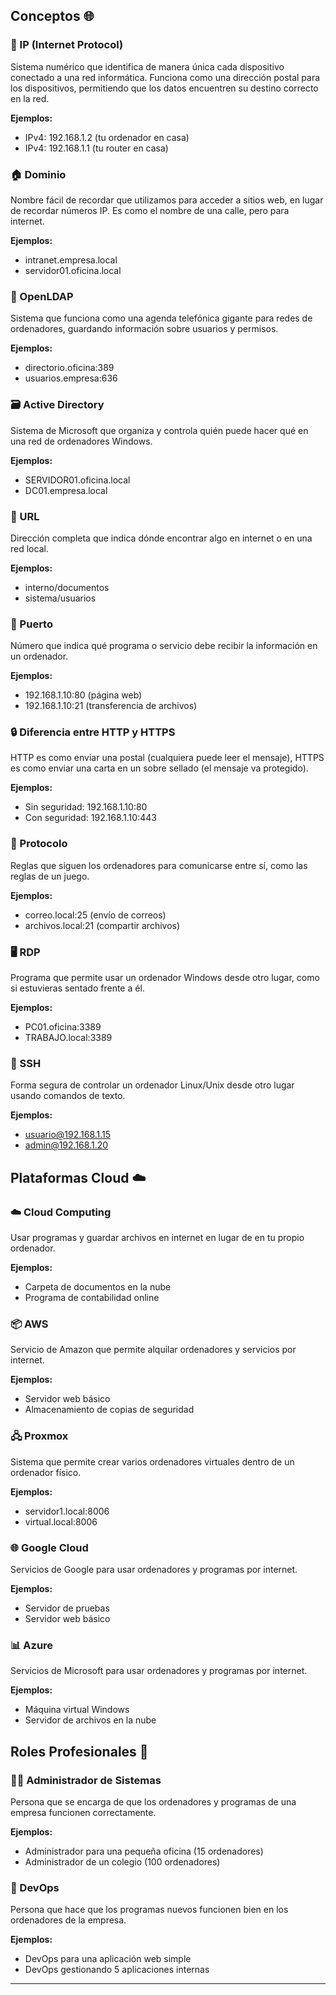 

## Conceptos 🌐

### 🔢 IP (Internet Protocol)
Sistema numérico que identifica de manera única cada dispositivo conectado a una red informática. Funciona como una dirección postal para los dispositivos, permitiendo que los datos encuentren su destino correcto en la red.

**Ejemplos:**
- IPv4: 192.168.1.2 (tu ordenador en casa)
- IPv4: 192.168.1.1 (tu router en casa)

### 🏠 Dominio
Nombre fácil de recordar que utilizamos para acceder a sitios web, en lugar de recordar números IP. Es como el nombre de una calle, pero para internet.

**Ejemplos:**
- intranet.empresa.local
- servidor01.oficina.local

### 📓 OpenLDAP
Sistema que funciona como una agenda telefónica gigante para redes de ordenadores, guardando información sobre usuarios y permisos.

**Ejemplos:**
- directorio.oficina:389
- usuarios.empresa:636

### 🗃️ Active Directory
Sistema de Microsoft que organiza y controla quién puede hacer qué en una red de ordenadores Windows.

**Ejemplos:**
- SERVIDOR01.oficina.local
- DC01.empresa.local

### 🔗 URL
Dirección completa que indica dónde encontrar algo en internet o en una red local.

**Ejemplos:**
- interno/documentos
- sistema/usuarios

### 🚪 Puerto
Número que indica qué programa o servicio debe recibir la información en un ordenador.

**Ejemplos:**
- 192.168.1.10:80 (página web)
- 192.168.1.10:21 (transferencia de archivos)

### 🔒 Diferencia entre HTTP y HTTPS
HTTP es como enviar una postal (cualquiera puede leer el mensaje), HTTPS es como enviar una carta en un sobre sellado (el mensaje va protegido).

**Ejemplos:**
- Sin seguridad: 192.168.1.10:80
- Con seguridad: 192.168.1.10:443

### 📜 Protocolo
Reglas que siguen los ordenadores para comunicarse entre sí, como las reglas de un juego.

**Ejemplos:**
- correo.local:25 (envío de correos)
- archivos.local:21 (compartir archivos)

### 🖥️ RDP
Programa que permite usar un ordenador Windows desde otro lugar, como si estuvieras sentado frente a él.

**Ejemplos:**
- PC01.oficina:3389
- TRABAJO.local:3389

### 🔐 SSH
Forma segura de controlar un ordenador Linux/Unix desde otro lugar usando comandos de texto.

**Ejemplos:**
- usuario@192.168.1.15
- admin@192.168.1.20

## Plataformas Cloud ☁️

### ☁️ Cloud Computing
Usar programas y guardar archivos en internet en lugar de en tu propio ordenador.

**Ejemplos:**
- Carpeta de documentos en la nube
- Programa de contabilidad online

### 📦 AWS
Servicio de Amazon que permite alquilar ordenadores y servicios por internet.

**Ejemplos:**
- Servidor web básico
- Almacenamiento de copias de seguridad

### 🖧 Proxmox
Sistema que permite crear varios ordenadores virtuales dentro de un ordenador físico.

**Ejemplos:**
- servidor1.local:8006
- virtual.local:8006

### 🌐 Google Cloud
Servicios de Google para usar ordenadores y programas por internet.

**Ejemplos:**
- Servidor de pruebas
- Servidor web básico

### 📊 Azure
Servicios de Microsoft para usar ordenadores y programas por internet.

**Ejemplos:**
- Máquina virtual Windows
- Servidor de archivos en la nube

## Roles Profesionales 👥

### 👨‍💻 Administrador de Sistemas
Persona que se encarga de que los ordenadores y programas de una empresa funcionen correctamente.

**Ejemplos:**
- Administrador para una pequeña oficina (15 ordenadores)
- Administrador de un colegio (100 ordenadores)

### 🔧 DevOps
Persona que hace que los programas nuevos funcionen bien en los ordenadores de la empresa.

**Ejemplos:**
- DevOps para una aplicación web simple
- DevOps gestionando 5 aplicaciones internas

---


